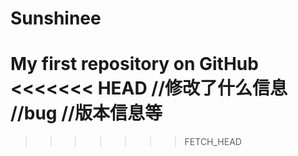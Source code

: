 # Sunshinee
My first repository on GitHub
<<<<<<< HEAD
//修改了什么信息  
//bug
//版本信息等
=======
>>>>>>> FETCH_HEAD
